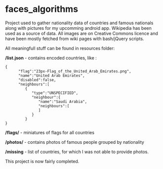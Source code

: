 faces_algorithms
================

Project used to gather nationality data of countries and famous nationals along with pictures for my upcomming android app.
Wikipedia has been used as a source of data. All images are on Creative Commons licence and have been mostly fetched 
from wiki pages with bash/jQuery scripts.

All meaningfull stuff can be found in resources folder:

<b>/list.json</b> - contains encoded countries, like :

```
{  
      "flag":"23px-Flag_of_the_United_Arab_Emirates.png",
      "name":"United Arab Emirates",
      "disabled":false,
      "neighbours":[  
         {  
            "type":"UNSPECIFIED",
            "neighbour":{  
               "name":"Saudi Arabia",
               "neighbours":[  
               ]
            }
         }
}
```

<b>/flags/</b> - miniatures of flags for all countries

<b>/photos/</b> - contains photos of famous people grouped by nationality

<b>/missing</b> - list of countries, for which I was not able to provide photos.

This project is now fairly completed. 


